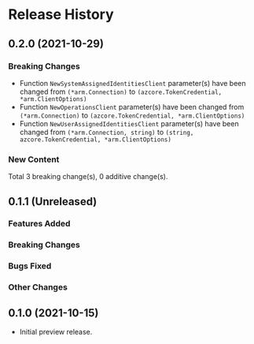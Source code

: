 # Release History

## 0.2.0 (2021-10-29)
### Breaking Changes

- Function `NewSystemAssignedIdentitiesClient` parameter(s) have been changed from `(*arm.Connection)` to `(azcore.TokenCredential, *arm.ClientOptions)`
- Function `NewOperationsClient` parameter(s) have been changed from `(*arm.Connection)` to `(azcore.TokenCredential, *arm.ClientOptions)`
- Function `NewUserAssignedIdentitiesClient` parameter(s) have been changed from `(*arm.Connection, string)` to `(string, azcore.TokenCredential, *arm.ClientOptions)`

### New Content


Total 3 breaking change(s), 0 additive change(s).


## 0.1.1 (Unreleased)

### Features Added

### Breaking Changes

### Bugs Fixed

### Other Changes

## 0.1.0 (2021-10-15)

- Initial preview release.
